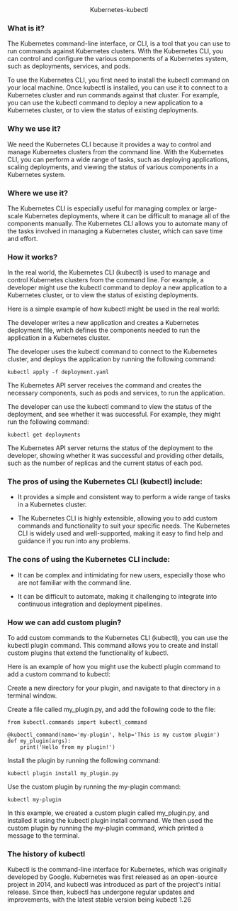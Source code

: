 <div align=center>
Kubernetes-kubectl
</div>

### What is it?

The Kubernetes command-line interface, or CLI, is a tool that you can use to run commands against Kubernetes clusters. With the Kubernetes CLI, you can control and configure the various components of a Kubernetes system, such as deployments, services, and pods.

To use the Kubernetes CLI, you first need to install the kubectl command on your local machine. Once kubectl is installed, you can use it to connect to a Kubernetes cluster and run commands against that cluster. For example, you can use the kubectl command to deploy a new application to a Kubernetes cluster, or to view the status of existing deployments.

### Why we use it?

We need the Kubernetes CLI because it provides a way to control and manage Kubernetes clusters from the command line. With the Kubernetes CLI, you can perform a wide range of tasks, such as deploying applications, scaling deployments, and viewing the status of various components in a Kubernetes system.

### Where we use it?

The Kubernetes CLI is especially useful for managing complex or large-scale Kubernetes deployments, where it can be difficult to manage all of the components manually. The Kubernetes CLI allows you to automate many of the tasks involved in managing a Kubernetes cluster, which can save time and effort.

### How it works?

In the real world, the Kubernetes CLI (kubectl) is used to manage and control Kubernetes clusters from the command line. For example, a developer might use the kubectl command to deploy a new application to a Kubernetes cluster, or to view the status of existing deployments.

Here is a simple example of how kubectl might be used in the real world:

The developer writes a new application and creates a Kubernetes deployment file, which defines the components needed to run the application in a Kubernetes cluster.

The developer uses the kubectl command to connect to the Kubernetes cluster, and deploys the application by running the following command:

```
kubectl apply -f deployment.yaml
```

The Kubernetes API server receives the command and creates the necessary components, such as pods and services, to run the application.

The developer can use the kubectl command to view the status of the deployment, and see whether it was successful. For example, they might run the following command:

```
kubectl get deployments
```

The Kubernetes API server returns the status of the deployment to the developer, showing whether it was successful and providing other details, such as the number of replicas and the current status of each pod.

### The pros of using the Kubernetes CLI (kubectl) include:

- It provides a simple and consistent way to perform a wide range of tasks in a Kubernetes cluster.

- The Kubernetes CLI is highly extensible, allowing you to add custom commands and functionality to suit your specific needs.
The Kubernetes CLI is widely used and well-supported, making it easy to find help and guidance if you run into any problems.

### The cons of using the Kubernetes CLI include:

- It can be complex and intimidating for new users, especially those who are not familiar with the command line.

- It can be difficult to automate, making it challenging to integrate into continuous integration and deployment pipelines.

### How we can add custom plugin?

To add custom commands to the Kubernetes CLI (kubectl), you can use the kubectl plugin command. This command allows you to create and install custom plugins that extend the functionality of kubectl.

Here is an example of how you might use the kubectl plugin command to add a custom command to kubectl:

Create a new directory for your plugin, and navigate to that directory in a terminal window.

Create a file called my_plugin.py, and add the following code to the file:


```
from kubectl.commands import kubectl_command

@kubectl_command(name='my-plugin', help='This is my custom plugin')
def my_plugin(args):
    print('Hello from my plugin!')
```

Install the plugin by running the following command:

```
kubectl plugin install my_plugin.py
```


Use the custom plugin by running the my-plugin command:

```
kubectl my-plugin
```

In this example, we created a custom plugin called my_plugin.py, and installed it using the kubectl plugin install command. We then used the custom plugin by running the my-plugin command, which printed a message to the terminal.

### The history of kubectl

Kubectl is the command-line interface for Kubernetes, which was originally developed by Google. Kubernetes was first released as an open-source project in 2014, and kubectl was introduced as part of the project's initial release. Since then, kubectl has undergone regular updates and improvements, with the latest stable version being kubectl 1.26